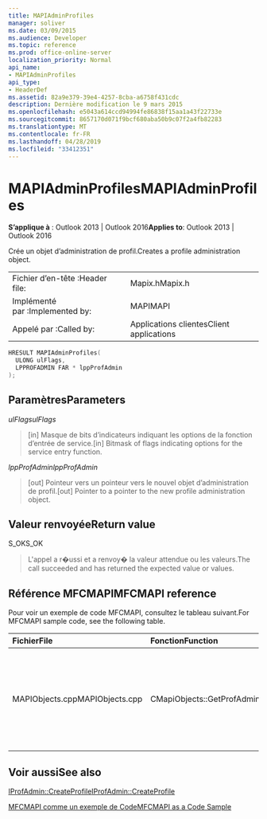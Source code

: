 ```yaml
---
title: MAPIAdminProfiles
manager: soliver
ms.date: 03/09/2015
ms.audience: Developer
ms.topic: reference
ms.prod: office-online-server
localization_priority: Normal
api_name:
- MAPIAdminProfiles
api_type:
- HeaderDef
ms.assetid: 82a9e379-39e4-4257-8cba-a6758f431cdc
description: Dernière modification le 9 mars 2015
ms.openlocfilehash: e5043a614ccd94994fe86838f15aa1a43f22733e
ms.sourcegitcommit: 8657170d071f9bcf680aba50b9c07f2a4fb82283
ms.translationtype: MT
ms.contentlocale: fr-FR
ms.lasthandoff: 04/28/2019
ms.locfileid: "33412351"
---
```

# <a name="mapiadminprofiles"></a><span data-ttu-id="2222b-103">MAPIAdminProfiles</span><span class="sxs-lookup"><span data-stu-id="2222b-103">MAPIAdminProfiles</span></span>

  
  
<span data-ttu-id="2222b-104">**S’applique à** : Outlook 2013 | Outlook 2016</span><span class="sxs-lookup"><span data-stu-id="2222b-104">**Applies to**: Outlook 2013 | Outlook 2016</span></span> 
  
<span data-ttu-id="2222b-105">Crée un objet d’administration de profil.</span><span class="sxs-lookup"><span data-stu-id="2222b-105">Creates a profile administration object.</span></span> 
  
|||
|:-----|:-----|
|<span data-ttu-id="2222b-106">Fichier d’en-tête :</span><span class="sxs-lookup"><span data-stu-id="2222b-106">Header file:</span></span>  <br/> |<span data-ttu-id="2222b-107">Mapix.h</span><span class="sxs-lookup"><span data-stu-id="2222b-107">Mapix.h</span></span>  <br/> |
|<span data-ttu-id="2222b-108">Implémenté par :</span><span class="sxs-lookup"><span data-stu-id="2222b-108">Implemented by:</span></span>  <br/> |<span data-ttu-id="2222b-109">MAPI</span><span class="sxs-lookup"><span data-stu-id="2222b-109">MAPI</span></span>  <br/> |
|<span data-ttu-id="2222b-110">Appelé par :</span><span class="sxs-lookup"><span data-stu-id="2222b-110">Called by:</span></span>  <br/> |<span data-ttu-id="2222b-111">Applications clientes</span><span class="sxs-lookup"><span data-stu-id="2222b-111">Client applications</span></span>  <br/> |
   
```cpp
HRESULT MAPIAdminProfiles(
  ULONG ulFlags,
  LPPROFADMIN FAR * lppProfAdmin
);
```

## <a name="parameters"></a><span data-ttu-id="2222b-112">Paramètres</span><span class="sxs-lookup"><span data-stu-id="2222b-112">Parameters</span></span>

 <span data-ttu-id="2222b-113">_ulFlags_</span><span class="sxs-lookup"><span data-stu-id="2222b-113">_ulFlags_</span></span>
  
> <span data-ttu-id="2222b-114">[in] Masque de bits d’indicateurs indiquant les options de la fonction d’entrée de service.</span><span class="sxs-lookup"><span data-stu-id="2222b-114">[in] Bitmask of flags indicating options for the service entry function.</span></span> 
    
 <span data-ttu-id="2222b-115">_lppProfAdmin_</span><span class="sxs-lookup"><span data-stu-id="2222b-115">_lppProfAdmin_</span></span>
  
> <span data-ttu-id="2222b-116">[out] Pointeur vers un pointeur vers le nouvel objet d’administration de profil.</span><span class="sxs-lookup"><span data-stu-id="2222b-116">[out] Pointer to a pointer to the new profile administration object.</span></span>
    
## <a name="return-value"></a><span data-ttu-id="2222b-117">Valeur renvoyée</span><span class="sxs-lookup"><span data-stu-id="2222b-117">Return value</span></span>

<span data-ttu-id="2222b-118">S_OK</span><span class="sxs-lookup"><span data-stu-id="2222b-118">S_OK</span></span> 
  
> <span data-ttu-id="2222b-119">L'appel a r�ussi et a renvoy� la valeur attendue ou les valeurs.</span><span class="sxs-lookup"><span data-stu-id="2222b-119">The call succeeded and has returned the expected value or values.</span></span>
    
## <a name="mfcmapi-reference"></a><span data-ttu-id="2222b-120">Référence MFCMAPI</span><span class="sxs-lookup"><span data-stu-id="2222b-120">MFCMAPI reference</span></span>

<span data-ttu-id="2222b-121">Pour voir un exemple de code MFCMAPI, consultez le tableau suivant.</span><span class="sxs-lookup"><span data-stu-id="2222b-121">For MFCMAPI sample code, see the following table.</span></span>
  
|<span data-ttu-id="2222b-122">**Fichier**</span><span class="sxs-lookup"><span data-stu-id="2222b-122">**File**</span></span>|<span data-ttu-id="2222b-123">**Fonction**</span><span class="sxs-lookup"><span data-stu-id="2222b-123">**Function**</span></span>|<span data-ttu-id="2222b-124">**Commentaire**</span><span class="sxs-lookup"><span data-stu-id="2222b-124">**Comment**</span></span>|
|:-----|:-----|:-----|
|<span data-ttu-id="2222b-125">MAPIObjects.cpp</span><span class="sxs-lookup"><span data-stu-id="2222b-125">MAPIObjects.cpp</span></span>  <br/> |<span data-ttu-id="2222b-126">CMapiObjects::GetProfAdmin</span><span class="sxs-lookup"><span data-stu-id="2222b-126">CMapiObjects::GetProfAdmin</span></span>  <br/> |<span data-ttu-id="2222b-127">MFCMAPI utilise la **méthode MAPIAdminProfiles** pour obtenir l’objet d’administration de profil.</span><span class="sxs-lookup"><span data-stu-id="2222b-127">MFCMAPI uses the **MAPIAdminProfiles** method to get the profile administration object.</span></span>  <br/> |
   
## <a name="see-also"></a><span data-ttu-id="2222b-128">Voir aussi</span><span class="sxs-lookup"><span data-stu-id="2222b-128">See also</span></span>



[<span data-ttu-id="2222b-129">IProfAdmin::CreateProfile</span><span class="sxs-lookup"><span data-stu-id="2222b-129">IProfAdmin::CreateProfile</span></span>](iprofadmin-createprofile.md)


[<span data-ttu-id="2222b-130">MFCMAPI comme un exemple de Code</span><span class="sxs-lookup"><span data-stu-id="2222b-130">MFCMAPI as a Code Sample</span></span>](mfcmapi-as-a-code-sample.md)

